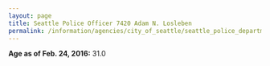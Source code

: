 ```yaml
---
layout: page
title: Seattle Police Officer 7420 Adam N. Losleben
permalink: /information/agencies/city_of_seattle/seattle_police_department/copbook/7420/
---
```


**Age as of Feb. 24, 2016:** 31.0
